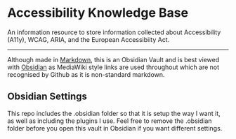 # Accessibility Knowledge Base

An information resource to store information collected about Accessibility (A11y), WCAG, ARIA, and the European Accessibiity Act.

---

Although made in [Markdown](https://www.markdownguide.org/), this is an Obsidian Vault and is best viewed with [Obsidian](https://obsidian.md/) as MediaWiki style links are used throughout which are not recognised by Github as it is non-standard markdown.

## Obsidian Settings

This repo includes the .obsidian folder so that it is setup the way I want it, as well as including the plugins I use. Feel free to remove the .obsidian folder before you open this vault in Obsidian if you want different settings.
